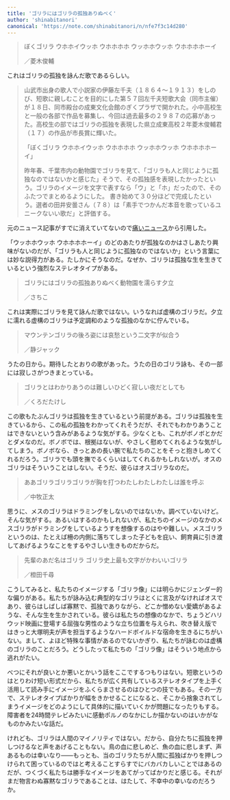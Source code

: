 ```yaml
---
title: 'ゴリラにはゴリラの孤独ありぬべく'
author: 'shinabitanori'
canonical: 'https://note.com/shinabitanori/n/nfe7f3c14d280'
---
```


> ぼくゴリラ ウホホイウッホ ウホホホホ ウッホホウッホ ウホホホホーイ
> 
> ／菱木俊輔

これはゴリラの孤独を詠んだ歌であるらしい。

> 山武市出身の歌人で小説家の伊藤左千夫（１８６４～１９１３）をしのび、短歌に親しむことを目的にした第５７回左千夫短歌大会（同市主催）が１８日、同市殿台の成東文化会館のぎくプラザで開かれた。小中高校生と一般の各部で作品を募集し、今回は過去最多の２９８７の応募があった。高校生の部ではゴリラの孤独を表現した県立成東高校２年菱木俊輔君（１７）の作品が市長賞に輝いた。
>
> 「ぼくゴリラ ウホホイウッホ ウホホホホ ウッホホウッホ ウホホホホーイ」
>
> 昨年春、千葉市内の動物園でゴリラを見て、「ゴリラも人と同じように孤独なのではないかと感じた」そうで、その孤独感を表現したかったという。ゴリラのイメージを文字で表すなら「ウ」と「ホ」だったので、そのふたつでまとめるようにした。 書き始めて３０分ほどで完成したという。選者の田井安曇さん（７８）は「素手でつかんだ本音を歌っているユニークないい歌だ」と評価する。

元のニュース記事がすでに消えていてないので[痛いニュース](http://blog.livedoor.jp/dqnplus/archives/1210049.html)から引用した。

「ウッホホウッホ ウホホホホーイ」のどのあたりが孤独なのかはさしあたり興味がないのだが、「ゴリラも人と同じように孤独なのではないか」という言葉には妙な説得力がある。たしかにそうなのだ。なぜか、ゴリラは孤独な生を生きているという強烈なステレオタイプがある。

> ゴリラにはゴリラの孤独ありぬべく動物園を濡らす夕立
> 
> ／さちこ

これは実際にゴリラを見て詠んだ歌ではない。いうなれば虚構のゴリラだ。夕立に濡れる虚構のゴリラは予定調和のような孤独のなかに佇んでいる。

> マウンテンゴリラの後ろ姿には哀愁という二文字が似合う
> 
> ／静ジャック

うたの日から。期待したとおりの歌があった。うたの日のゴリラ詠も、その一部には寂しさがつきまとっている。

> ゴリラとはわかりあうのは難しいひどく寂しい夜だとしても
> 
> ／くろだたけし

この歌もたぶんゴリラは孤独を生きているという前提がある。ゴリラは孤独を生きているから、この私の孤独をわかってくれそうだが、それでもわかりあうことはできないという含みがあるような気がする。少なくとも、これがボノボとかだとダメなのだ。ボノボでは、根拠はないが、やさしく慰めてくれるような気がしてしまう。ボノボなら、きっとあの長い腕で私たちのことをそっと抱きしめてくれるだろう。ゴリラでも頭を撫でるくらいはしてくれるかもしれないが。オスのゴリラはそういうことはしない。そうだ、彼らはオスゴリラなのだ。

> ああゴリラゴリラゴリラが胸を打つわたしわたしわたしは誰を呼ぶ
> 
> ／中牧正太

思うに、メスのゴリラはドラミングをしないのではないか。調べていないけど。そんな気がする。あるいはするのかもしれないが、私たちのイメージのなかのメスゴリラがドラミングをしているようすを想像するのはやや難しい。メスゴリラというのは、たとえば柵の内側に落ちてしまった子どもを庇い、飼育員に引き渡してあげるようなことをするやさしい生きものだからだ。

> 先輩のあだ名はゴリラ ゴリラ史上最も文字がかわいいゴリラ
> 
> ／橙田千尋

こうしてみると、私たちのイメージする「ゴリラ像」には明らかにジェンダー的な偏りがある。私たちが詠み込む典型的なゴリラはとくに言及がなければオスであり、彼らはしばしば寡黙で、孤独でありながら、どこか憎めない愛嬌があるような、そんな生を生かされている。彼らは私たちの想像のなかで、ちょうどハリウッド映画に登場する屈強な男性のような立ち位置を与えられ、吹き替え版ではきっと大塚明夫が声を担当するようなハードボイルドな宿命を生きるにちがいない。まして、よほど特殊な事情があるのでないかぎり、私たちが詠むのは虚構のゴリラのことだろう。どうしたって私たちの「ゴリラ像」はそういう地点から逃れがたい。

べつにそれが良いとか悪いとかいう話をここでするつもりはない。短歌というのはとりわけ短い形式だから、私たちが広く共有しているステレオタイプを上手く活用して読み手にイメージをふくらまさせるのはひとつの技でもある。その一方で、ステレオタイプばかりが幅をきかせることになると、そこから捨象されてしまうイメージをどのようにして具体的に描いていくかが問題になったりもする。障害者を24時間テレビみたいに感動ポルノのなかにしか描かないのはいかがなものかみたいな話だ。

けれども、ゴリラは人間のマイノリティではない。だから、自分たちに孤独を押しつけるなと声をあげることもない。鳥の血に悲しめど、魚の血に悲しまず、声あるものは幸いなり――もっとも、当のゴリラたちが人間に孤独ばかりを押しつけられて困っているのではと考えることすらすでにバカバカしいことではあるのだが、つくづく私たちは勝手なイメージをあてがってばかりだと感じる。それがまだ物言わぬ寡黙なゴリラであることは、はたして、不幸中の幸いなのだろうか。



